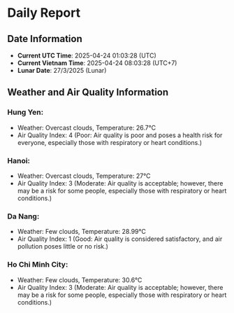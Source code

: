 # Daily Report
## Date Information
- **Current UTC Time**: 2025-04-24 01:03:28 (UTC)
- **Current Vietnam Time**: 2025-04-24 08:03:28 (UTC+7)
- **Lunar Date**: 27/3/2025 (Lunar)

## Weather and Air Quality Information

### Hung Yen:
- Weather: Overcast clouds, Temperature: 26.7°C
- Air Quality Index: 4 (Poor: Air quality is poor and poses a health risk for everyone, especially those with respiratory or heart conditions.)

### Hanoi:
- Weather: Overcast clouds, Temperature: 27°C
- Air Quality Index: 3 (Moderate: Air quality is acceptable; however, there may be a risk for some people, especially those with respiratory or heart conditions.)

### Da Nang:
- Weather: Few clouds, Temperature: 28.99°C
- Air Quality Index: 1 (Good: Air quality is considered satisfactory, and air pollution poses little or no risk.)

### Ho Chi Minh City:
- Weather: Few clouds, Temperature: 30.6°C
- Air Quality Index: 3 (Moderate: Air quality is acceptable; however, there may be a risk for some people, especially those with respiratory or heart conditions.)

